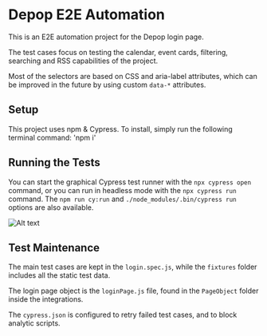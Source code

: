 # Depop E2E Automation
This is an E2E automation project for the Depop login page.

The test cases focus on testing the calendar, event cards, filtering, searching and RSS capabilities of the project.

Most of the selectors are based on CSS and aria-label attributes, which can be improved in the future by using custom `data-*` attributes.

## Setup
This project uses npm & Cypress.
To install, simply run the following terminal command:
'npm i'

## Running the Tests
You can start the graphical Cypress test runner with the `npx cypress open` command, or you can run in headless mode with the `npx cypress run` command.
The `npm run cy:run` and `./node_modules/.bin/cypress run` options are also available.

![Alt text](https://i.imgur.com/dmN68PK.png?raw=true "Login")

## Test Maintenance
The main test cases are kept in the `login.spec.js`, while the `fixtures` folder includes all the static test data.

The login page object is the `loginPage.js` file, found in the `PageObject` folder inside the integrations.

The `cypress.json` is configured to retry failed test cases, and to block analytic scripts.
